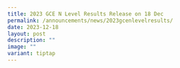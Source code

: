 ```yaml
---
title: 2023 GCE N Level Results Release on 18 Dec
permalink: /announcements/news/2023gcenlevelresults/
date: 2023-12-18
layout: post
description: ""
image: ""
variant: tiptap
---
```

